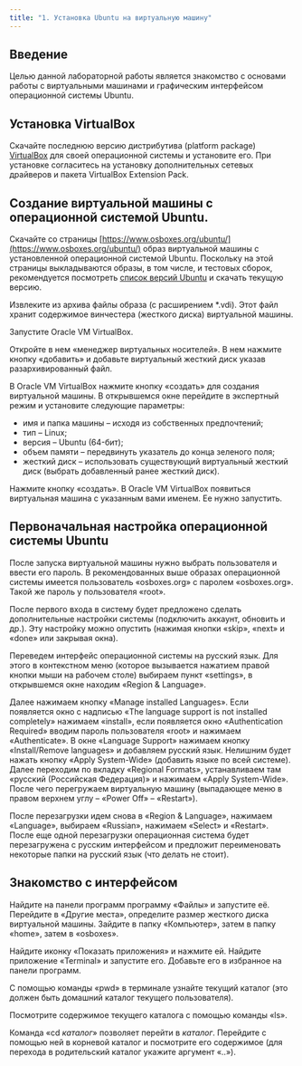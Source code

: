 ```yaml
---
title: "1. Установка Ubuntu на виртуальную машину"
---
```

## Введение

Целью данной лабораторной работы является знакомство с основами работы с виртуальными машинами и графическим интерфейсом операционной системы Ubuntu.

## Установка VirtualBox

Скачайте последнюю версию дистрибутива (platform package) [VirtualBox](https://www.virtualbox.org/) для своей операционной системы и установите его. При установке согласитесь на установку дополнительных сетевых драйверов и пакета VirtualBox Extension Pack.

## Создание виртуальной машины с операционной системой Ubuntu.

Скачайте со страницы [https://www.osboxes.org/ubuntu/](https://www.osboxes.org/ubuntu/) образ виртуальной машины с установленной операционной системой Ubuntu. Поскольку на этой страницы выкладываются образы, в том числе, и тестовых сборок, рекомендуется посмотреть [список версий Ubuntu](https://ru.wikipedia.org/wiki/Список_версий_Ubuntu) и скачать текущую версию.

Извлеките из архива файлы образа (с расширением *.vdi). Этот файл хранит содержимое винчестера (жесткого диска) виртуальной машины.

Запустите Oracle VM VirtualBox.

Откройте в нем «менеджер виртуальных носителей». В нем нажмите кнопку «добавить» и добавьте виртуальный жесткий диск указав разархивированный файл.

В Oracle VM VirtualBox нажмите кнопку «создать» для создания виртуальной машины. В открывшемся окне перейдите в экспертный режим и установите следующие параметры:

- имя и папка машины – исходя из собственных предпочтений;
- тип – Linux;
- версия – Ubuntu (64-бит);
- объем памяти – передвинуть указатель до конца зеленого поля;
- жесткий диск – использовать существующий виртуальный жесткий диск (выбрать добавленный ранее жесткий диск).

Нажмите кнопку «создать». В Oracle VM VirtualBox появиться виртуальная машина с указанным вами именем. Ее нужно запустить.

## Первоначальная настройка операционной системы Ubuntu

После запуска виртуальной машины нужно выбрать пользователя и ввести его пароль. В рекомендованных выше образах операционной системы имеется пользователь «osboxes.org» с паролем «osboxes.org». Такой же пароль у пользователя «root».

После первого входа в систему будет предложено сделать дополнительные настройки системы (подключить аккаунт, обновить и др.). Эту настройку можно опустить (нажимая кнопки «skip», «next» и «done» или закрывая окна).

Переведем интерфейс операционной системы на русский язык. Для этого в контекстном меню (которое вызывается нажатием правой кнопки мыши на рабочем столе) выбираем пункт «settings», в открывшемся окне находим «Region & Language». 

Далее нажимаем кнопку «Manage installed Languages». Если появляется окно с надписью «The language support is not installed completely» нажимаем «install», если появляется окно «Authentication Required» вводим пароль пользователя «root» и нажимаем «Authenticate». В окне «Language Support» нажимаем кнопку «Install/Remove languages» и добавляем русский язык. Нелишним будет нажать кнопку «Apply System-Wide» (добавить языке по всей системе). Далее переходим по вкладку «Regional Formats», устанавливаем там «русский (Российская Федерация)» и нажимаем «Apply System-Wide». После чего перегружаем виртуальную машину (выпадающее меню в правом верхнем углу – «Power Off» – «Restart»).

После перезагрузки идем снова в «Region & Language», нажимаем «Language», выбираем «Russian», нажимаем «Select» и «Restart». После еще одной перезагрузки операционная система будет перезагружена с русским интерфейсом и предложит переименовать некоторые папки на русский язык (что делать не стоит).

## Знакомство с интерфейсом

Найдите на панели программ программу «Файлы» и запустите её. Перейдите в «Другие места», определите размер жесткого диска виртуальной машины. Зайдите в папку «Компьютер», затем в папку «home», затем в «osboxes».

Найдите иконку «Показать приложения» и нажмите ей. Найдите приложение «Terminal» и запустите его. Добавьте его в избранное на панели программ.

С помощью команды «pwd» в терминале узнайте текущий каталог (это должен быть домашний каталог текущего пользователя).

Посмотрите содержимое текущего каталога с помощью команды «ls».

Команда «cd *каталог*» позволяет перейти в *каталог*. Перейдите с помощью ней в корневой каталог и посмотрите его содержимое (для перехода в родительский каталог укажите аргумент «..»).
